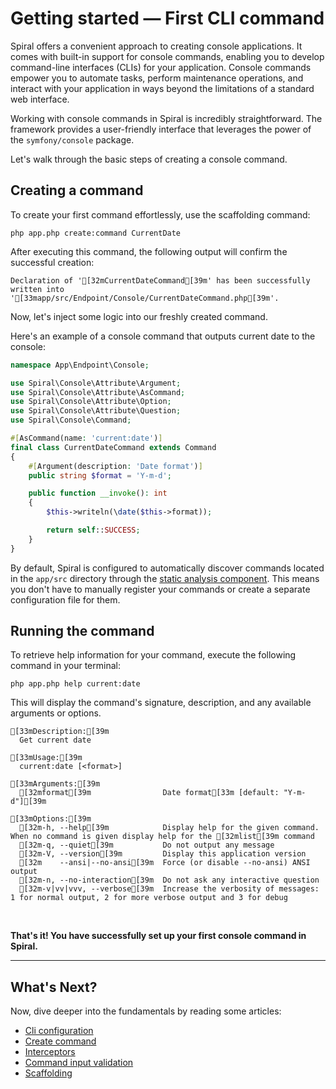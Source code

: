 # Getting started — First CLI command

Spiral offers a convenient approach to creating console applications. It comes with built-in support for console
commands, enabling you to develop command-line interfaces (CLIs) for your application. Console commands empower you to
automate tasks, perform maintenance operations, and interact with your application in ways beyond the limitations of a
standard web interface.

Working with console commands in Spiral is incredibly straightforward. The framework provides a user-friendly interface
that leverages the power of the `symfony/console` package.

Let's walk through the basic steps of creating a console command.

## Creating a command

To create your first command effortlessly, use the scaffolding command:

```terminal
php app.php create:command CurrentDate
```

After executing this command, the following output will confirm the successful creation:

```output
Declaration of '[32mCurrentDateCommand[39m' has been successfully written into '[33mapp/src/Endpoint/Console/CurrentDateCommand.php[39m'.
```

Now, let's inject some logic into our freshly created command.

Here's an example of a console command that outputs current date to the console:

```php app/src/App/Endpoint/Console/CurrentDateCommand.php
namespace App\Endpoint\Console;

use Spiral\Console\Attribute\Argument;
use Spiral\Console\Attribute\AsCommand;
use Spiral\Console\Attribute\Option;
use Spiral\Console\Attribute\Question;
use Spiral\Console\Command;

#[AsCommand(name: 'current:date')]
final class CurrentDateCommand extends Command
{
    #[Argument(description: 'Date format')]
    public string $format = 'Y-m-d';

    public function __invoke(): int
    {
        $this->writeln(\date($this->format));

        return self::SUCCESS;
    }
}
```

By default, Spiral is configured to automatically discover commands located in the `app/src` directory through the
[static analysis component](../advanced/tokenizer.md). This means you don't have to manually register your commands or
create a separate configuration file for them.

## Running the command

To retrieve help information for your command, execute the following command in your terminal:

```terminal
php app.php help current:date
```

This will display the command's signature, description, and any available arguments or options.

```output
[33mDescription:[39m
  Get current date

[33mUsage:[39m
  current:date [<format>]

[33mArguments:[39m
  [32mformat[39m                Date format[33m [default: "Y-m-d"][39m

[33mOptions:[39m
  [32m-h, --help[39m            Display help for the given command. When no command is given display help for the [32mlist[39m command
  [32m-q, --quiet[39m           Do not output any message
  [32m-V, --version[39m         Display this application version
  [32m    --ansi|--no-ansi[39m  Force (or disable --no-ansi) ANSI output
  [32m-n, --no-interaction[39m  Do not ask any interactive question
  [32m-v|vv|vvv, --verbose[39m  Increase the verbosity of messages: 1 for normal output, 2 for more verbose output and 3 for debug
```

<br>

**That's it! You have successfully set up your first console command in Spiral.**

<hr>

## What's Next?

Now, dive deeper into the fundamentals by reading some articles:

* [Cli configuration](../console/configuration.md)
* [Create command](../console/commands.md)
* [Interceptors](../console/interceptors.md)
* [Command input validation](../cookbook/console-validation.md)
* [Scaffolding](../basics/scaffolding.md)